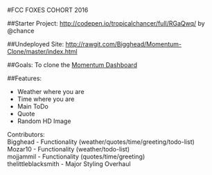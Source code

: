#FCC FOXES COHORT 2016


##Starter Project:
http://codepen.io/tropicalchancer/full/RGaQwq/ by @chance

##Undeployed Site:
http://rawgit.com/Bigghead/Momentum-Clone/master/index.html


##Goals:
To clone the [Momentum Dashboard](https://momentumdash.com/)

##Features:
- Weather where you are
- Time where you are
- Main ToDo
- Quote
- Random HD Image

Contributors: <br>
Bigghead - Functionality (weather/quotes/time/greeting/todo-list)<br>
Mozar10 - Functionality (weather/todo-list)<br>
mojjammil - Functionality (quotes/time/greeting)<br>
thelittleblacksmith - Major Styling Overhaul<br>
